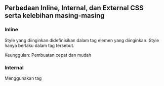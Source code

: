 ## Perbedaan Inline, Internal, dan External CSS serta kelebihan masing-masing

### Inline
Style yang diinginkan didefinisikan dalam tag elemen yang diinginkan. Style hanya berlaku dalam tag tersebut.

Keunggulan: Pembuatan cepat dan mudah

### Internal
Menggunakan tag <style> langsung di dalam file .html yang akan ditampilkan. Style yang didefinisikan hanya dapat digunakan dalam file tersebut.

Keunggulan: Tidak perlu membuat file .css baru untuk mendefinisikan sebuah style.

### External
Menggunakan elemen link pada file 'base.html'. Tag <link> diletakkan di dalam tag <head>. Style yang dituju didefinisikan dalam sebuah file .css terpisah.

Keunggulan: Style yang sudah didefinisikan dapat digunakan di banyak file berbeda tanpa perlu menuliskan <link> lagi selama masih di dalam {% block content %}.

## HTML5 Tags

## CSS Selectors

### Tag
Didefinisikan langsung dengan nama tag milik HTML5 untuk mengubah elemen-elemen dengan tag tersebut.

misal:
```
h1 {
    background-color: black;
}
```
akan mengubah apapun dengan tag <h1> menjadi memiliki background berwarna hitam

### ID
Didefinisikan dengan menggunakan '#' diikuti dengan nama ID.

misal:
```
#bg {
    background-color: blue;
    height: 100vh;
}
```
akan membuat tag apapun dengan 'id="bg"' memiliki style tersebut.

### Class
Didefinisikan dengan menggunakan '.' diikuti dengan nama class yang diinginkan.

misal:
```
.bg {
    background-color: red;
    height: 100vh;
}
```
akan membuat tag apapun dengan 'class="bg"' memiliki style tersebut.

## Implementasi Tugas 5